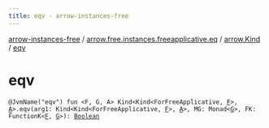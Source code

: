 ```yaml
---
title: eqv - arrow-instances-free
---
```


[arrow-instances-free](../../index.html) / [arrow.free.instances.freeapplicative.eq](../index.html) / [arrow.Kind](index.html) / [eqv](./eqv.html)

# eqv

`@JvmName("eqv") fun <F, G, A> Kind<Kind<ForFreeApplicative, `[`F`](eqv.html#F)`>, `[`A`](eqv.html#A)`>.eqv(arg1: Kind<Kind<ForFreeApplicative, `[`F`](eqv.html#F)`>, `[`A`](eqv.html#A)`>, MG: Monad<`[`G`](eqv.html#G)`>, FK: FunctionK<`[`F`](eqv.html#F)`, `[`G`](eqv.html#G)`>): `[`Boolean`](https://kotlinlang.org/api/latest/jvm/stdlib/kotlin/-boolean/index.html)